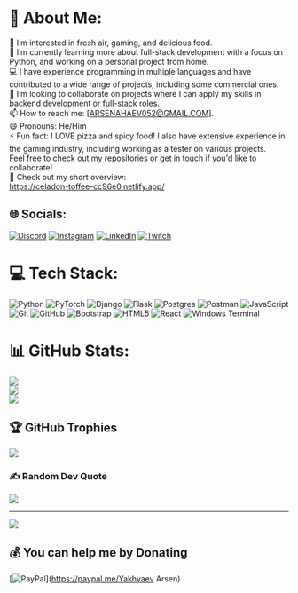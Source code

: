 # 💫 About Me:
👀 I’m interested in fresh air, gaming, and delicious food.<br>🌱 I’m currently learning more about full-stack development with a focus on Python, and working on a personal project from home.<br>💻 I have experience programming in multiple languages and have contributed to a wide range of projects, including some commercial ones.<br>🔄 I’m looking to collaborate on projects where I can apply my skills in backend development or full-stack roles.<br>📫 How to reach me: [ARSENAHAEV052@GMAIL.COM].<br>😄 Pronouns: He/Him<br>⚡ Fun fact: I LOVE pizza and spicy food! I also have extensive experience in the gaming industry, including working as a tester on various projects.<br>Feel free to check out my repositories or get in touch if you'd like to collaborate!
<br>🔗 Check out my short overview:
<br>https://celadon-toffee-cc96e0.netlify.app/

## 🌐 Socials:
[![Discord](https://img.shields.io/badge/Discord-%237289DA.svg?logo=discord&logoColor=white)](https://discord.gg/qwdqwdqwdqew) [![Instagram](https://img.shields.io/badge/Instagram-%23E4405F.svg?logo=Instagram&logoColor=white)](https://instagram.com/my_beautifull_desire_) [![LinkedIn](https://img.shields.io/badge/LinkedIn-%230077B5.svg?logo=linkedin&logoColor=white)](https://linkedin.com/in/https://www.linkedin.com/in/arsen-yakhiaiev-58b249316/) [![Twitch](https://img.shields.io/badge/Twitch-%239146FF.svg?logo=Twitch&logoColor=white)](https://twitch.tv/https://www.twitch.tv/kusssarigawa) 

# 💻 Tech Stack:
![Python](https://img.shields.io/badge/python-3670A0?style=for-the-badge&logo=python&logoColor=ffdd54) ![PyTorch](https://img.shields.io/badge/PyTorch-%23EE4C2C.svg?style=for-the-badge&logo=PyTorch&logoColor=white) ![Django](https://img.shields.io/badge/django-%23092E20.svg?style=for-the-badge&logo=django&logoColor=white) ![Flask](https://img.shields.io/badge/flask-%23000.svg?style=for-the-badge&logo=flask&logoColor=white) ![Postgres](https://img.shields.io/badge/postgres-%23316192.svg?style=for-the-badge&logo=postgresql&logoColor=white) ![Postman](https://img.shields.io/badge/Postman-FF6C37?style=for-the-badge&logo=postman&logoColor=white) ![JavaScript](https://img.shields.io/badge/javascript-%23323330.svg?style=for-the-badge&logo=javascript&logoColor=%23F7DF1E) ![Git](https://img.shields.io/badge/git-%23F05033.svg?style=for-the-badge&logo=git&logoColor=white) ![GitHub](https://img.shields.io/badge/github-%23121011.svg?style=for-the-badge&logo=github&logoColor=white) ![Bootstrap](https://img.shields.io/badge/bootstrap-%238511FA.svg?style=for-the-badge&logo=bootstrap&logoColor=white) ![HTML5](https://img.shields.io/badge/html5-%23E34F26.svg?style=for-the-badge&logo=html5&logoColor=white) ![React](https://img.shields.io/badge/react-%2320232a.svg?style=for-the-badge&logo=react&logoColor=%2361DAFB) ![Windows Terminal](https://img.shields.io/badge/Windows%20Terminal-%234D4D4D.svg?style=for-the-badge&logo=windows-terminal&logoColor=white)
# 📊 GitHub Stats:
![](https://github-readme-stats.vercel.app/api?username=Kusssarigawa&theme=shadow_green&hide_border=false&include_all_commits=false&count_private=false)<br/>
![](https://github-readme-streak-stats.herokuapp.com/?user=Kusssarigawa&theme=shadow_green&hide_border=false)<br/>
![](https://github-readme-stats.vercel.app/api/top-langs/?username=Kusssarigawa&theme=shadow_green&hide_border=false&include_all_commits=false&count_private=false&layout=compact)

## 🏆 GitHub Trophies
![](https://github-profile-trophy.vercel.app/?username=Kusssarigawa&theme=tokyonight&no-frame=true&no-bg=true&margin-w=4)

### ✍️ Random Dev Quote
![](https://quotes-github-readme.vercel.app/api?type=horizontal&theme=tokyonight)

---
[![](https://visitcount.itsvg.in/api?id=Kusssarigawa&icon=2&color=8)](https://visitcount.itsvg.in)

  ## 💰 You can help me by Donating
  [![PayPal](https://img.shields.io/badge/PayPal-00457C?style=for-the-badge&logo=paypal&logoColor=white)](https://paypal.me/Yakhyaev Arsen) 


  
<!-- Proudly created with GPRM ( https://gprm.itsvg.in ) -->
